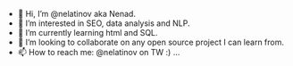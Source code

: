 - 👋 Hi, I’m @nelatinov aka Nenad.
- 👀 I’m interested in SEO, data analysis and NLP.
- 🌱 I’m currently learning html and SQL.
- 💞️ I’m looking to collaborate on any open source project I can learn from.
- 📫 How to reach me: @nelatinov on TW :) ...

<!---
nelatinov/nelatinov is a ✨ special ✨ repository because its `README.md` (this file) appears on your GitHub profile.
You can click the Preview link to take a look at your changes.
--->
